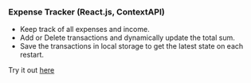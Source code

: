 ### Expense Tracker (React.js, ContextAPI)

- Keep track of all expenses and income. 
- Add or Delete transactions and dynamically update the total sum.
- Save the transactions in local storage to get the latest state on each restart.

Try it out [here](https://himanshuy007.github.io/Expensemanager/)
